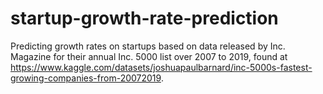 # startup-growth-rate-prediction
Predicting growth rates on startups based on data released by Inc. Magazine for their annual Inc. 5000 list over 2007 to 2019, found at https://www.kaggle.com/datasets/joshuapaulbarnard/inc-5000s-fastest-growing-companies-from-20072019.
